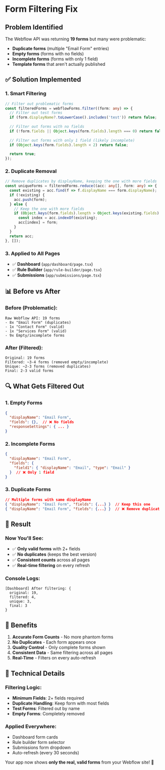 # Form Filtering Fix

## Problem Identified
The Webflow API was returning **19 forms** but many were problematic:
- **Duplicate forms** (multiple "Email Form" entries)
- **Empty forms** (forms with no fields)
- **Incomplete forms** (forms with only 1 field)
- **Template forms** that aren't actually published

## ✅ Solution Implemented

### **1. Smart Filtering**
```typescript
// Filter out problematic forms
const filteredForms = webflowForms.filter((form: any) => {
  // Filter out test forms
  if (form.displayName?.toLowerCase().includes('test')) return false;
  
  // Filter out forms with no fields
  if (!form.fields || Object.keys(form.fields).length === 0) return false;
  
  // Filter out forms with only 1 field (likely incomplete)
  if (Object.keys(form.fields).length < 2) return false;
  
  return true;
});
```

### **2. Duplicate Removal**
```typescript
// Remove duplicates by displayName, keeping the one with more fields
const uniqueForms = filteredForms.reduce((acc: any[], form: any) => {
  const existing = acc.find(f => f.displayName === form.displayName);
  if (!existing) {
    acc.push(form);
  } else {
    // Keep the one with more fields
    if (Object.keys(form.fields).length > Object.keys(existing.fields).length) {
      const index = acc.indexOf(existing);
      acc[index] = form;
    }
  }
  return acc;
}, []);
```

### **3. Applied to All Pages**
- ✅ **Dashboard** (`app/dashboard/page.tsx`)
- ✅ **Rule Builder** (`app/rule-builder/page.tsx`) 
- ✅ **Submissions** (`app/submissions/page.tsx`)

## 📊 Before vs After

### **Before (Problematic):**
```
Raw Webflow API: 19 forms
- 8x "Email Form" (duplicates)
- 1x "Contact Form" (valid)
- 1x "Services Form" (valid)
- 9x Empty/incomplete forms
```

### **After (Filtered):**
```
Original: 19 forms
Filtered: ~3-4 forms (removed empty/incomplete)
Unique: ~2-3 forms (removed duplicates)
Final: 2-3 valid forms
```

## 🔍 What Gets Filtered Out

### **1. Empty Forms**
```json
{
  "displayName": "Email Form",
  "fields": {},  // ❌ No fields
  "responseSettings": { ... }
}
```

### **2. Incomplete Forms**
```json
{
  "displayName": "Email Form", 
  "fields": {
    "field1": { "displayName": "Email", "type": "Email" }
  }  // ❌ Only 1 field
}
```

### **3. Duplicate Forms**
```json
// Multiple forms with same displayName
{ "displayName": "Email Form", "fields": {...} }  // Keep this one
{ "displayName": "Email Form", "fields": {...} }  // ❌ Remove duplicate
```

## 🎯 Result

### **Now You'll See:**
- ✅ **Only valid forms** with 2+ fields
- ✅ **No duplicates** (keeps the best version)
- ✅ **Consistent counts** across all pages
- ✅ **Real-time filtering** on every refresh

### **Console Logs:**
```
[Dashboard] After filtering: {
  original: 19,
  filtered: 4, 
  unique: 3,
  final: 3
}
```

## 🚀 Benefits

1. **Accurate Form Counts** - No more phantom forms
2. **No Duplicates** - Each form appears once
3. **Quality Control** - Only complete forms shown
4. **Consistent Data** - Same filtering across all pages
5. **Real-Time** - Filters on every auto-refresh

## 🔧 Technical Details

### **Filtering Logic:**
- **Minimum Fields**: 2+ fields required
- **Duplicate Handling**: Keep form with most fields
- **Test Forms**: Filtered out by name
- **Empty Forms**: Completely removed

### **Applied Everywhere:**
- Dashboard form cards
- Rule builder form selector  
- Submissions form dropdown
- Auto-refresh (every 30 seconds)

Your app now shows **only the real, valid forms** from your Webflow site! 🎉








